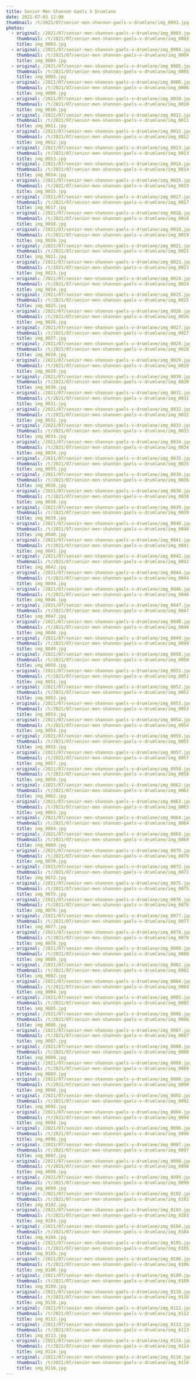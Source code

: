 ```yaml
---
title: Senior Men Shannon Gaels V Drumlane
date: 2021-07-03 12:00
thumbnail: /t/2021/07/senior-men-shannon-gaels-v-drumlane/img_0003.jpg
photos:
  - original: /2021/07/senior-men-shannon-gaels-v-drumlane/img_0003.jpg
    thumbnail: /t/2021/07/senior-men-shannon-gaels-v-drumlane/img_0003.jpg
    title: img_0003.jpg
  - original: /2021/07/senior-men-shannon-gaels-v-drumlane/img_0004.jpg
    thumbnail: /t/2021/07/senior-men-shannon-gaels-v-drumlane/img_0004.jpg
    title: img_0004.jpg
  - original: /2021/07/senior-men-shannon-gaels-v-drumlane/img_0005.jpg
    thumbnail: /t/2021/07/senior-men-shannon-gaels-v-drumlane/img_0005.jpg
    title: img_0005.jpg
  - original: /2021/07/senior-men-shannon-gaels-v-drumlane/img_0006.jpg
    thumbnail: /t/2021/07/senior-men-shannon-gaels-v-drumlane/img_0006.jpg
    title: img_0006.jpg
  - original: /2021/07/senior-men-shannon-gaels-v-drumlane/img_0010.jpg
    thumbnail: /t/2021/07/senior-men-shannon-gaels-v-drumlane/img_0010.jpg
    title: img_0010.jpg
  - original: /2021/07/senior-men-shannon-gaels-v-drumlane/img_0011.jpg
    thumbnail: /t/2021/07/senior-men-shannon-gaels-v-drumlane/img_0011.jpg
    title: img_0011.jpg
  - original: /2021/07/senior-men-shannon-gaels-v-drumlane/img_0012.jpg
    thumbnail: /t/2021/07/senior-men-shannon-gaels-v-drumlane/img_0012.jpg
    title: img_0012.jpg
  - original: /2021/07/senior-men-shannon-gaels-v-drumlane/img_0013.jpg
    thumbnail: /t/2021/07/senior-men-shannon-gaels-v-drumlane/img_0013.jpg
    title: img_0013.jpg
  - original: /2021/07/senior-men-shannon-gaels-v-drumlane/img_0014.jpg
    thumbnail: /t/2021/07/senior-men-shannon-gaels-v-drumlane/img_0014.jpg
    title: img_0014.jpg
  - original: /2021/07/senior-men-shannon-gaels-v-drumlane/img_0015.jpg
    thumbnail: /t/2021/07/senior-men-shannon-gaels-v-drumlane/img_0015.jpg
    title: img_0015.jpg
  - original: /2021/07/senior-men-shannon-gaels-v-drumlane/img_0017.jpg
    thumbnail: /t/2021/07/senior-men-shannon-gaels-v-drumlane/img_0017.jpg
    title: img_0017.jpg
  - original: /2021/07/senior-men-shannon-gaels-v-drumlane/img_0018.jpg
    thumbnail: /t/2021/07/senior-men-shannon-gaels-v-drumlane/img_0018.jpg
    title: img_0018.jpg
  - original: /2021/07/senior-men-shannon-gaels-v-drumlane/img_0019.jpg
    thumbnail: /t/2021/07/senior-men-shannon-gaels-v-drumlane/img_0019.jpg
    title: img_0019.jpg
  - original: /2021/07/senior-men-shannon-gaels-v-drumlane/img_0021.jpg
    thumbnail: /t/2021/07/senior-men-shannon-gaels-v-drumlane/img_0021.jpg
    title: img_0021.jpg
  - original: /2021/07/senior-men-shannon-gaels-v-drumlane/img_0023.jpg
    thumbnail: /t/2021/07/senior-men-shannon-gaels-v-drumlane/img_0023.jpg
    title: img_0023.jpg
  - original: /2021/07/senior-men-shannon-gaels-v-drumlane/img_0024.jpg
    thumbnail: /t/2021/07/senior-men-shannon-gaels-v-drumlane/img_0024.jpg
    title: img_0024.jpg
  - original: /2021/07/senior-men-shannon-gaels-v-drumlane/img_0025.jpg
    thumbnail: /t/2021/07/senior-men-shannon-gaels-v-drumlane/img_0025.jpg
    title: img_0025.jpg
  - original: /2021/07/senior-men-shannon-gaels-v-drumlane/img_0026.jpg
    thumbnail: /t/2021/07/senior-men-shannon-gaels-v-drumlane/img_0026.jpg
    title: img_0026.jpg
  - original: /2021/07/senior-men-shannon-gaels-v-drumlane/img_0027.jpg
    thumbnail: /t/2021/07/senior-men-shannon-gaels-v-drumlane/img_0027.jpg
    title: img_0027.jpg
  - original: /2021/07/senior-men-shannon-gaels-v-drumlane/img_0028.jpg
    thumbnail: /t/2021/07/senior-men-shannon-gaels-v-drumlane/img_0028.jpg
    title: img_0028.jpg
  - original: /2021/07/senior-men-shannon-gaels-v-drumlane/img_0029.jpg
    thumbnail: /t/2021/07/senior-men-shannon-gaels-v-drumlane/img_0029.jpg
    title: img_0029.jpg
  - original: /2021/07/senior-men-shannon-gaels-v-drumlane/img_0030.jpg
    thumbnail: /t/2021/07/senior-men-shannon-gaels-v-drumlane/img_0030.jpg
    title: img_0030.jpg
  - original: /2021/07/senior-men-shannon-gaels-v-drumlane/img_0031.jpg
    thumbnail: /t/2021/07/senior-men-shannon-gaels-v-drumlane/img_0031.jpg
    title: img_0031.jpg
  - original: /2021/07/senior-men-shannon-gaels-v-drumlane/img_0032.jpg
    thumbnail: /t/2021/07/senior-men-shannon-gaels-v-drumlane/img_0032.jpg
    title: img_0032.jpg
  - original: /2021/07/senior-men-shannon-gaels-v-drumlane/img_0033.jpg
    thumbnail: /t/2021/07/senior-men-shannon-gaels-v-drumlane/img_0033.jpg
    title: img_0033.jpg
  - original: /2021/07/senior-men-shannon-gaels-v-drumlane/img_0034.jpg
    thumbnail: /t/2021/07/senior-men-shannon-gaels-v-drumlane/img_0034.jpg
    title: img_0034.jpg
  - original: /2021/07/senior-men-shannon-gaels-v-drumlane/img_0035.jpg
    thumbnail: /t/2021/07/senior-men-shannon-gaels-v-drumlane/img_0035.jpg
    title: img_0035.jpg
  - original: /2021/07/senior-men-shannon-gaels-v-drumlane/img_0036.jpg
    thumbnail: /t/2021/07/senior-men-shannon-gaels-v-drumlane/img_0036.jpg
    title: img_0036.jpg
  - original: /2021/07/senior-men-shannon-gaels-v-drumlane/img_0038.jpg
    thumbnail: /t/2021/07/senior-men-shannon-gaels-v-drumlane/img_0038.jpg
    title: img_0038.jpg
  - original: /2021/07/senior-men-shannon-gaels-v-drumlane/img_0039.jpg
    thumbnail: /t/2021/07/senior-men-shannon-gaels-v-drumlane/img_0039.jpg
    title: img_0039.jpg
  - original: /2021/07/senior-men-shannon-gaels-v-drumlane/img_0040.jpg
    thumbnail: /t/2021/07/senior-men-shannon-gaels-v-drumlane/img_0040.jpg
    title: img_0040.jpg
  - original: /2021/07/senior-men-shannon-gaels-v-drumlane/img_0041.jpg
    thumbnail: /t/2021/07/senior-men-shannon-gaels-v-drumlane/img_0041.jpg
    title: img_0041.jpg
  - original: /2021/07/senior-men-shannon-gaels-v-drumlane/img_0042.jpg
    thumbnail: /t/2021/07/senior-men-shannon-gaels-v-drumlane/img_0042.jpg
    title: img_0042.jpg
  - original: /2021/07/senior-men-shannon-gaels-v-drumlane/img_0044.jpg
    thumbnail: /t/2021/07/senior-men-shannon-gaels-v-drumlane/img_0044.jpg
    title: img_0044.jpg
  - original: /2021/07/senior-men-shannon-gaels-v-drumlane/img_0046.jpg
    thumbnail: /t/2021/07/senior-men-shannon-gaels-v-drumlane/img_0046.jpg
    title: img_0046.jpg
  - original: /2021/07/senior-men-shannon-gaels-v-drumlane/img_0047.jpg
    thumbnail: /t/2021/07/senior-men-shannon-gaels-v-drumlane/img_0047.jpg
    title: img_0047.jpg
  - original: /2021/07/senior-men-shannon-gaels-v-drumlane/img_0048.jpg
    thumbnail: /t/2021/07/senior-men-shannon-gaels-v-drumlane/img_0048.jpg
    title: img_0048.jpg
  - original: /2021/07/senior-men-shannon-gaels-v-drumlane/img_0049.jpg
    thumbnail: /t/2021/07/senior-men-shannon-gaels-v-drumlane/img_0049.jpg
    title: img_0049.jpg
  - original: /2021/07/senior-men-shannon-gaels-v-drumlane/img_0050.jpg
    thumbnail: /t/2021/07/senior-men-shannon-gaels-v-drumlane/img_0050.jpg
    title: img_0050.jpg
  - original: /2021/07/senior-men-shannon-gaels-v-drumlane/img_0051.jpg
    thumbnail: /t/2021/07/senior-men-shannon-gaels-v-drumlane/img_0051.jpg
    title: img_0051.jpg
  - original: /2021/07/senior-men-shannon-gaels-v-drumlane/img_0052.jpg
    thumbnail: /t/2021/07/senior-men-shannon-gaels-v-drumlane/img_0052.jpg
    title: img_0052.jpg
  - original: /2021/07/senior-men-shannon-gaels-v-drumlane/img_0053.jpg
    thumbnail: /t/2021/07/senior-men-shannon-gaels-v-drumlane/img_0053.jpg
    title: img_0053.jpg
  - original: /2021/07/senior-men-shannon-gaels-v-drumlane/img_0054.jpg
    thumbnail: /t/2021/07/senior-men-shannon-gaels-v-drumlane/img_0054.jpg
    title: img_0054.jpg
  - original: /2021/07/senior-men-shannon-gaels-v-drumlane/img_0055.jpg
    thumbnail: /t/2021/07/senior-men-shannon-gaels-v-drumlane/img_0055.jpg
    title: img_0055.jpg
  - original: /2021/07/senior-men-shannon-gaels-v-drumlane/img_0057.jpg
    thumbnail: /t/2021/07/senior-men-shannon-gaels-v-drumlane/img_0057.jpg
    title: img_0057.jpg
  - original: /2021/07/senior-men-shannon-gaels-v-drumlane/img_0058.jpg
    thumbnail: /t/2021/07/senior-men-shannon-gaels-v-drumlane/img_0058.jpg
    title: img_0058.jpg
  - original: /2021/07/senior-men-shannon-gaels-v-drumlane/img_0062.jpg
    thumbnail: /t/2021/07/senior-men-shannon-gaels-v-drumlane/img_0062.jpg
    title: img_0062.jpg
  - original: /2021/07/senior-men-shannon-gaels-v-drumlane/img_0063.jpg
    thumbnail: /t/2021/07/senior-men-shannon-gaels-v-drumlane/img_0063.jpg
    title: img_0063.jpg
  - original: /2021/07/senior-men-shannon-gaels-v-drumlane/img_0064.jpg
    thumbnail: /t/2021/07/senior-men-shannon-gaels-v-drumlane/img_0064.jpg
    title: img_0064.jpg
  - original: /2021/07/senior-men-shannon-gaels-v-drumlane/img_0069.jpg
    thumbnail: /t/2021/07/senior-men-shannon-gaels-v-drumlane/img_0069.jpg
    title: img_0069.jpg
  - original: /2021/07/senior-men-shannon-gaels-v-drumlane/img_0070.jpg
    thumbnail: /t/2021/07/senior-men-shannon-gaels-v-drumlane/img_0070.jpg
    title: img_0070.jpg
  - original: /2021/07/senior-men-shannon-gaels-v-drumlane/img_0072.jpg
    thumbnail: /t/2021/07/senior-men-shannon-gaels-v-drumlane/img_0072.jpg
    title: img_0072.jpg
  - original: /2021/07/senior-men-shannon-gaels-v-drumlane/img_0075.jpg
    thumbnail: /t/2021/07/senior-men-shannon-gaels-v-drumlane/img_0075.jpg
    title: img_0075.jpg
  - original: /2021/07/senior-men-shannon-gaels-v-drumlane/img_0076.jpg
    thumbnail: /t/2021/07/senior-men-shannon-gaels-v-drumlane/img_0076.jpg
    title: img_0076.jpg
  - original: /2021/07/senior-men-shannon-gaels-v-drumlane/img_0077.jpg
    thumbnail: /t/2021/07/senior-men-shannon-gaels-v-drumlane/img_0077.jpg
    title: img_0077.jpg
  - original: /2021/07/senior-men-shannon-gaels-v-drumlane/img_0078.jpg
    thumbnail: /t/2021/07/senior-men-shannon-gaels-v-drumlane/img_0078.jpg
    title: img_0078.jpg
  - original: /2021/07/senior-men-shannon-gaels-v-drumlane/img_0080.jpg
    thumbnail: /t/2021/07/senior-men-shannon-gaels-v-drumlane/img_0080.jpg
    title: img_0080.jpg
  - original: /2021/07/senior-men-shannon-gaels-v-drumlane/img_0082.jpg
    thumbnail: /t/2021/07/senior-men-shannon-gaels-v-drumlane/img_0082.jpg
    title: img_0082.jpg
  - original: /2021/07/senior-men-shannon-gaels-v-drumlane/img_0084.jpg
    thumbnail: /t/2021/07/senior-men-shannon-gaels-v-drumlane/img_0084.jpg
    title: img_0084.jpg
  - original: /2021/07/senior-men-shannon-gaels-v-drumlane/img_0085.jpg
    thumbnail: /t/2021/07/senior-men-shannon-gaels-v-drumlane/img_0085.jpg
    title: img_0085.jpg
  - original: /2021/07/senior-men-shannon-gaels-v-drumlane/img_0086.jpg
    thumbnail: /t/2021/07/senior-men-shannon-gaels-v-drumlane/img_0086.jpg
    title: img_0086.jpg
  - original: /2021/07/senior-men-shannon-gaels-v-drumlane/img_0087.jpg
    thumbnail: /t/2021/07/senior-men-shannon-gaels-v-drumlane/img_0087.jpg
    title: img_0087.jpg
  - original: /2021/07/senior-men-shannon-gaels-v-drumlane/img_0088.jpg
    thumbnail: /t/2021/07/senior-men-shannon-gaels-v-drumlane/img_0088.jpg
    title: img_0088.jpg
  - original: /2021/07/senior-men-shannon-gaels-v-drumlane/img_0089.jpg
    thumbnail: /t/2021/07/senior-men-shannon-gaels-v-drumlane/img_0089.jpg
    title: img_0089.jpg
  - original: /2021/07/senior-men-shannon-gaels-v-drumlane/img_0090.jpg
    thumbnail: /t/2021/07/senior-men-shannon-gaels-v-drumlane/img_0090.jpg
    title: img_0090.jpg
  - original: /2021/07/senior-men-shannon-gaels-v-drumlane/img_0092.jpg
    thumbnail: /t/2021/07/senior-men-shannon-gaels-v-drumlane/img_0092.jpg
    title: img_0092.jpg
  - original: /2021/07/senior-men-shannon-gaels-v-drumlane/img_0094.jpg
    thumbnail: /t/2021/07/senior-men-shannon-gaels-v-drumlane/img_0094.jpg
    title: img_0094.jpg
  - original: /2021/07/senior-men-shannon-gaels-v-drumlane/img_0096.jpg
    thumbnail: /t/2021/07/senior-men-shannon-gaels-v-drumlane/img_0096.jpg
    title: img_0096.jpg
  - original: /2021/07/senior-men-shannon-gaels-v-drumlane/img_0097.jpg
    thumbnail: /t/2021/07/senior-men-shannon-gaels-v-drumlane/img_0097.jpg
    title: img_0097.jpg
  - original: /2021/07/senior-men-shannon-gaels-v-drumlane/img_0098.jpg
    thumbnail: /t/2021/07/senior-men-shannon-gaels-v-drumlane/img_0098.jpg
    title: img_0098.jpg
  - original: /2021/07/senior-men-shannon-gaels-v-drumlane/img_0099.jpg
    thumbnail: /t/2021/07/senior-men-shannon-gaels-v-drumlane/img_0099.jpg
    title: img_0099.jpg
  - original: /2021/07/senior-men-shannon-gaels-v-drumlane/img_0102.jpg
    thumbnail: /t/2021/07/senior-men-shannon-gaels-v-drumlane/img_0102.jpg
    title: img_0102.jpg
  - original: /2021/07/senior-men-shannon-gaels-v-drumlane/img_0103.jpg
    thumbnail: /t/2021/07/senior-men-shannon-gaels-v-drumlane/img_0103.jpg
    title: img_0103.jpg
  - original: /2021/07/senior-men-shannon-gaels-v-drumlane/img_0104.jpg
    thumbnail: /t/2021/07/senior-men-shannon-gaels-v-drumlane/img_0104.jpg
    title: img_0104.jpg
  - original: /2021/07/senior-men-shannon-gaels-v-drumlane/img_0105.jpg
    thumbnail: /t/2021/07/senior-men-shannon-gaels-v-drumlane/img_0105.jpg
    title: img_0105.jpg
  - original: /2021/07/senior-men-shannon-gaels-v-drumlane/img_0106.jpg
    thumbnail: /t/2021/07/senior-men-shannon-gaels-v-drumlane/img_0106.jpg
    title: img_0106.jpg
  - original: /2021/07/senior-men-shannon-gaels-v-drumlane/img_0109.jpg
    thumbnail: /t/2021/07/senior-men-shannon-gaels-v-drumlane/img_0109.jpg
    title: img_0109.jpg
  - original: /2021/07/senior-men-shannon-gaels-v-drumlane/img_0110.jpg
    thumbnail: /t/2021/07/senior-men-shannon-gaels-v-drumlane/img_0110.jpg
    title: img_0110.jpg
  - original: /2021/07/senior-men-shannon-gaels-v-drumlane/img_0112.jpg
    thumbnail: /t/2021/07/senior-men-shannon-gaels-v-drumlane/img_0112.jpg
    title: img_0112.jpg
  - original: /2021/07/senior-men-shannon-gaels-v-drumlane/img_0113.jpg
    thumbnail: /t/2021/07/senior-men-shannon-gaels-v-drumlane/img_0113.jpg
    title: img_0113.jpg
  - original: /2021/07/senior-men-shannon-gaels-v-drumlane/img_0114.jpg
    thumbnail: /t/2021/07/senior-men-shannon-gaels-v-drumlane/img_0114.jpg
    title: img_0114.jpg
  - original: /2021/07/senior-men-shannon-gaels-v-drumlane/img_0116.jpg
    thumbnail: /t/2021/07/senior-men-shannon-gaels-v-drumlane/img_0116.jpg
    title: img_0116.jpg
---
```


